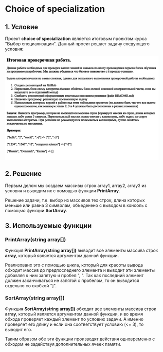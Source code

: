 # Сhoice of specialization
## 1. Условие
Проект **choice of specialization** является итоговым проектом курса "Выбор специализации". Данный проект решает задачу следующего условия:

![Условие задачи][def]

## 2. Решение 
Первым делом мы создаем массивы строк array1, array2, array3 из условия и выводим их с помощью функции **PrintArray**.</p>
Решение задачи, т.е. выбор из массивов тех строк, длина которых меньше или равна 3 символам, объеденено с выводом в консоль с помощью функции **SortArray**.</p>

## 3. Используемые функции
### PrintArray(string array[]) 
Функция **PrintArray(string array[])** выводит все элементы массива строк **array**, который является аргументом данной функции.</p>
Реализовано это с помощью цикла, который для красоты вывода обходит массив до предпоследнего элемента и выводит эти элементы добавляя к ним запятую и пробел ", ". Так как последний элемент должен заканчиваться не запятой с пробелом, то он выводится отдельно со скобкой "]".</p>

### SortArray(string array[]) 
Функция **SortArray(string array[])** обходит все элементы массива строк **array**, который является аргументом данной функции, и во время обхода проверяет каждый элемент по условию задачи. А именно проверяет его длину и если она соответствует условию (<= 3), то выводит его.</p>

Таким образом обе эти функции производят действия одновременно с обходом не задействуя дополнительных ячеек памяти.</p> 

[def]: /task.png